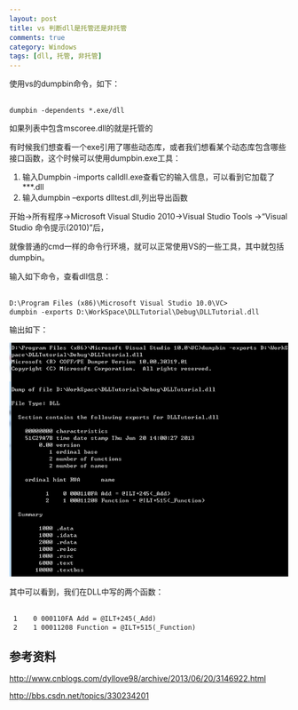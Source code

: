 ```yaml
---
layout: post
title: vs 判断dll是托管还是非托管   
comments: true
category: Windows
tags: [dll, 托管, 非托管]
---
```


使用vs的dumpbin命令，如下：

```shell

dumpbin -dependents *.exe/dll

```

如果列表中包含mscoree.dll的就是托管的 

有时候我们想查看一个exe引用了哪些动态库，或者我们想看某个动态库包含哪些接口函数，这个时候可以使用dumpbin.exe工具：

1. 输入Dumpbin -imports calldll.exe查看它的输入信息，可以看到它加载了***.dll
2. 输入dumpbin –exports dlltest.dll,列出导出函数

开始->所有程序->Microsoft Visual Studio 2010->Visual Studio Tools ->“Visual Studio 命令提示(2010)”后，

就像普通的cmd一样的命令行环境，就可以正常使用VS的一些工具，其中就包括dumpbin。

输入如下命令，查看dll信息：

```

D:\Program Files (x86)\Microsoft Visual Studio 10.0\VC>
dumpbin -exports D:\WorkSpace\DLLTutorial\Debug\DLLTutorial.dll

```

输出如下：

![05095112_zAel](/images/2017-4-28-vs-dll-managed-and-unmanaged/05095112_zAel.png)

其中可以看到，我们在DLL中写的两个函数：
```shell

 1    0 000110FA Add = @ILT+245(_Add)
 2    1 00011208 Function = @ILT+515(_Function)

```
 
## 参考资料

http://www.cnblogs.com/dyllove98/archive/2013/06/20/3146922.html

http://bbs.csdn.net/topics/330234201


